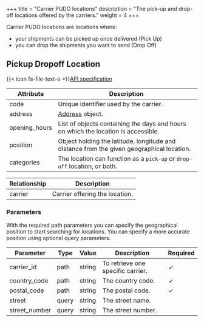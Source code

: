 +++
title = "Carrier PUDO locations"
description = "The pick-up and drop-off locations offered by the carriers."
weight = 4
+++

Carrier PUDO locations are locations where:

- your shipments can be picked up once delivered (Pick Up)
- you can drop the shipments you want to send (Drop Off)

## Pickup Dropoff Location

{{< icon fa-file-text-o >}}[API specification](https://api-specification.myparcel.com/#tag/Carriers/paths/~1carriers~1{carrier_id}~1pickup-dropoff-locations~1{country_code}~1{postal_code}/get)

Attribute     | Description
------------- | -----------
code          | Unique identifier used by the carrier.
address       | [Address](/api/resources/addresses) object.
opening_hours | List of objects containing the days and hours on which the location is accessible.
position      | Object holding the latitude, longitude and distance from the given geographical location.
categories    | The location can function as a `pick-up` or `drop-off` location, or both.

Relationship | Description
------------ | -----------
carrier      | Carrier offering the location.

### Parameters
With the required path parameters you can specify the geographical position to start searching for locations. You can specify a more accurate position using optional query parameters.

Parameter     | Type  | Value  | Description                       | Required
------------- | ----- | ------ | --------------------------------- | --------
carrier_id    | path  | string | To retrieve one specific carrier. | ✓
country_code  | path  | string | The country code.                 | ✓
postal_code   | path  | string | The postal code.                  | ✓
street        | query | string | The street name.                  |
street_number | query | string | The street number.                |
